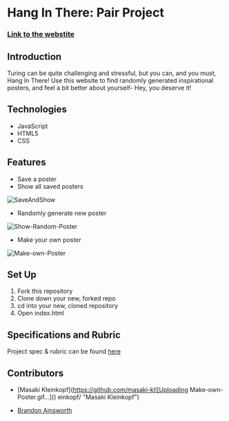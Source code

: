 # Hang In There: Pair Project

### [Link to the webstite](https://masaki-kleinkopf.github.io/hang-in-there-brandon-and-masaki/)

## Introduction 

Turing can be quite challenging and stressful, but you can, and you must, Hang In There! Use this website to find randomly generated inspirational posters, and feel a bit better about yourself- Hey, you deserve it!

## Technologies

* JavaScript
* HTML5
* CSS

## Features

* Save a poster
* Show all saved posters

![SaveAndShow](https://user-images.githubusercontent.com/87993138/161433011-3ff7ff85-1bc2-4807-89cd-a4fa6a45bb4a.gif)

* Randomly generate new poster 

![Show-Random-Poster](https://user-images.githubusercontent.com/87993138/161432732-595640cf-59c1-45d8-acb3-4c8f285b5734.gif)

* Make your own poster

![Make-own-Poster](https://user-images.githubusercontent.com/87993138/161432748-7a3d5380-80ca-48d1-be7a-2f82cfad934a.gif)


## Set Up

1. Fork this repository
2. Clone down your new, forked repo
3. cd into your new, cloned repository
4. Open index.html

## Specifications and Rubric

Project spec & rubric can be found [here](https://frontend.turing.io/projects/module-1/hang-in-there.html)


## Contributors 

* [Masaki Kleinkopf](https://github.com/masaki-kl![Uploading Make-own-Poster.gif…]()
einkopf/ "Masaki Kleinkopf")


* [Brandon Ainsworth](https://github.com/BrandonAinsworth/ "Brandon Ainsworth")

